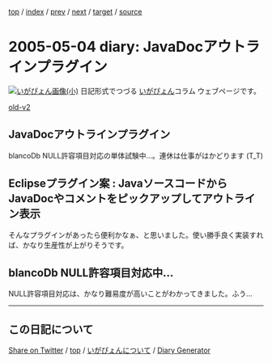[top](../index.html) 
 / [index](index.html) 
 / [prev](https://igapyon.github.io/diary/2005/ig050430.html) 
 / [next](https://igapyon.github.io/diary/2005/ig050509.html) 
 / [target](https://igapyon.github.io/diary/2005/ig050504.html) 
 / [source](https://github.com/igapyon/diary/blob/gh-pages/2005/ig050504.html.src.md) 

2005-05-04 diary: JavaDocアウトラインプラグイン
=====================================================================================================
[![いがぴょん画像(小)](https://igapyon.github.io/diary/images/iga200306s.jpg "いがぴょん")](https://igapyon.github.io/diary/memo/memoigapyon.html) 日記形式でつづる [いがぴょん](https://igapyon.github.io/diary/memo/memoigapyon.html)コラム ウェブページです。

[old-v2](ig050504-orig.html)

## JavaDocアウトラインプラグイン

blancoDb NULL許容項目対応の単体試験中…。連休は仕事がはかどります (T_T)


## Eclipseプラグイン案 : Javaソースコードから JavaDocやコメントをピックアップしてアウトライン表示

そんなプラグインがあったら便利かなぁ、と思いました。使い勝手良く実装すれば、かなり生産性が上がりそうです。

## blancoDb NULL許容項目対応中…

NULL許容項目対応は、かなり難易度が高いことがわかってきました。ふう…

----------------------------------------------------------------------------------------------------

## この日記について

[Share on Twitter](https://twitter.com/intent/tweet?hashtags=igapyon%2Cdiary%2C%E3%81%84%E3%81%8C%E3%81%B4%E3%82%87%E3%82%93&text=JavaDoc%E3%82%A2%E3%82%A6%E3%83%88%E3%83%A9%E3%82%A4%E3%83%B3%E3%83%97%E3%83%A9%E3%82%B0%E3%82%A4%E3%83%B3&url=https%3A%2F%2Figapyon.github.io%2Fdiary%2F2005%2Fig050504.html) / [top](../index.html) / [いがぴょんについて](https://igapyon.github.io/diary/memo/memoigapyon.html) / [Diary Generator](https://github.com/igapyon/igapyonv3)

